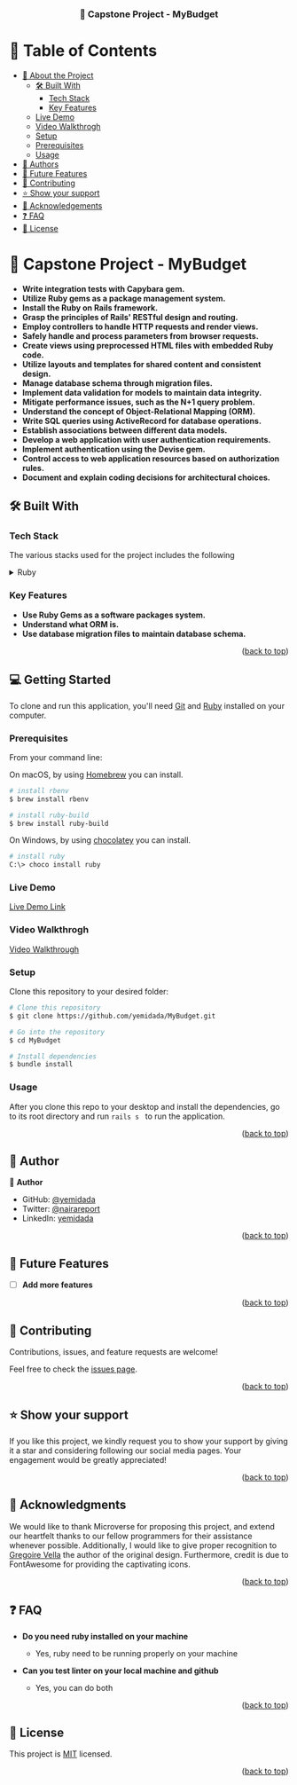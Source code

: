 <a name="readme-top"></a>


<div align="center">
  <h3><b>📖 Capstone Project - MyBudget </b></h3>

</div>


# 📗 Table of Contents

- [📖 About the Project](#about-project)
  - [🛠 Built With](#built-with)
    - [Tech Stack](#tech-stack)
    - [Key Features](#key-features)
  - [Live Demo](#Live-Demo) 
  - [Video Walkthrogh](#Video-Walkthrogh) 
  - [Setup](#setup)
  - [Prerequisites](#prerequisites)
  - [Usage](#usage)
- [👥 Authors](#authors)
- [🔭 Future Features](#future-features)
- [🤝 Contributing](#contributing)
- [⭐️ Show your support](#support)
- [🙏 Acknowledgements](#acknowledgements)
- [❓ FAQ](#faq)
- [📝 License](#license)

# 📖 Capstone Project - MyBudget <a name="about-project"></a>

- **Write integration tests with Capybara gem.**
- **Utilize Ruby gems as a package management system.**
- **Install the Ruby on Rails framework.**
- **Grasp the principles of Rails' RESTful design and routing.**
- **Employ controllers to handle HTTP requests and render views.**
- **Safely handle and process parameters from browser requests.**
- **Create views using preprocessed HTML files with embedded Ruby code.**
- **Utilize layouts and templates for shared content and consistent design.**
- **Manage database schema through migration files.**
- **Implement data validation for models to maintain data integrity.**
- **Mitigate performance issues, such as the N+1 query problem.**
- **Understand the concept of Object-Relational Mapping (ORM).**
- **Write SQL queries using ActiveRecord for database operations.**
- **Establish associations between different data models.**
- **Develop a web application with user authentication requirements.**
- **Implement authentication using the Devise gem.**
- **Control access to web application resources based on authorization rules.**
- **Document and explain coding decisions for architectural choices.**

## 🛠 Built With <a name="built-with"></a>

### Tech Stack <a name="tech-stack"></a>

The various stacks used for the project includes the following
<details>
  <summary>Ruby</summary>
  <summary>Ruby on Rails</summary>
</details>



### Key Features <a name="key-features"></a>


- **Use Ruby Gems as a software packages system.**
- **Understand what ORM is.**
- **Use database migration files to maintain database schema.**


<p align="right">(<a href="#readme-top">back to top</a>)</p>

## 💻 Getting Started <a name="getting-started"></a>

To clone and run this application, you'll need [Git](https://git-scm.com) and [Ruby](https://rubyinstaller.org/downloads/) installed on your computer.

### Prerequisites
From your command line:

On macOS, by using [Homebrew](https://brew.sh/) you can install.

```bash
# install rbenv
$ brew install rbenv
```

```bash
# install ruby-build
$ brew install ruby-build
```

On Windows, by using [chocolatey](https://chocolatey.org) you can install.

```bash
# install ruby
C:\> choco install ruby
```

### Live Demo 
<a href="https://mybudget-lf89.onrender.com/">Live Demo Link</a>

### Video Walkthrogh 
<a href="https://www.loom.com/share/c0dcc23ee74c468fb10b591d367d904c?sid=1ef67e78-d038-4aa9-9270-92c52b17dbfe">Video Walkthrough</a>


### Setup

Clone this repository to your desired folder:

```bash
# Clone this repository
$ git clone https://github.com/yemidada/MyBudget.git

# Go into the repository
$ cd MyBudget

# Install dependencies
$ bundle install

```

### Usage

After you clone this repo to your desktop and install the dependencies, go to its root directory and run `rails s ` to run the application.



<p align="right">(<a href="#readme-top">back to top</a>)</p>


## 👥 Author <a name="authors"></a>


👤 **Author**

- GitHub: [@yemidada](https://github.com/yemidada)
- Twitter: [@nairareport](https://twitter.com/nairareport)
- LinkedIn: [yemidada](https://linkedin.com/in/yemidada)

<p align="right">(<a href="#readme-top">back to top</a>)</p>


## 🔭 Future Features <a name="future-features"></a>

- [ ] **Add more features**

<p align="right">(<a href="#readme-top">back to top</a>)</p>


## 🤝 Contributing <a name="contributing"></a>

Contributions, issues, and feature requests are welcome!

Feel free to check the [issues page](https://github.com/yemidada/MyBudget/issues).

<p align="right">(<a href="#readme-top">back to top</a>)</p>


## ⭐️ Show your support <a name="support"></a>

If you like this project, we kindly request you to show your support by giving it a star and considering following our social media pages. Your engagement would be greatly appreciated!

<p align="right">(<a href="#readme-top">back to top</a>)</p>


## 🙏 Acknowledgments <a name="acknowledgements"></a>

We would like to thank Microverse for proposing this project, and extend our heartfelt thanks to our fellow programmers for their assistance whenever possible. Additionally, I would like to give proper recognition to <a href="https://www.behance.net/gregoirevella">Gregoire Vella</a> the author of the original design. Furthermore, credit is due to FontAwesome for providing the captivating icons.


<p align="right">(<a href="#readme-top">back to top</a>)</p>


## ❓ FAQ <a name="faq"></a>


- **Do you need ruby installed on your machine**

  - Yes, ruby need to be running properly on your machine

- **Can you test linter on your local machine and github**

  - Yes, you can do both

<p align="right">(<a href="#readme-top">back to top</a>)</p>


## 📝 License <a name="license"></a>

 This project is [MIT](./MIT.md) licensed. 


<p align="right">(<a href="#readme-top">back to top</a>)</p>

